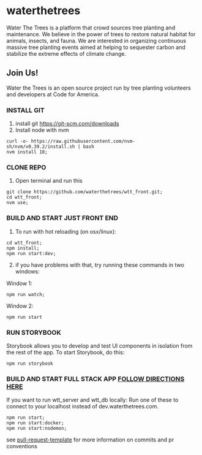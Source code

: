 # waterthetrees

Water The Trees is a platform that crowd sources tree planting and maintenance. We believe in the power of trees to restore natural habitat for animals, insects, and fauna. We are interested in organizing continuous massive tree planting events aimed at helping to sequester carbon and stabilize the extreme effects of climate change.

## Join Us!

Water the Trees is an open source project run by tree planting volunteers and developers at Code for America.

### INSTALL GIT

1. install git https://git-scm.com/downloads
2. Install node with nvm

```shell
curl -o- https://raw.githubusercontent.com/nvm-sh/nvm/v0.39.2/install.sh | bash
nvm install 18;
```

### CLONE REPO

1. Open terminal and run this

```shell
git clone https://github.com/waterthetrees/wtt_front.git;
cd wtt_front;
nvm use;
```

### BUILD AND START JUST FRONT END

1. To run with hot reloading (on osx/linux):

```shell
cd wtt_front;
npm install;
npm run start:dev;
```

2. if you have problems with that, try running these commands in two windows:

Window 1:

```shell
npm run watch;
```

Window 2:

```shell
npm run start
```

### RUN STORYBOOK

Storybook allows you to develop and test UI components in isolation from the rest of the app. To start Storybook, do this:

```shell
npm run storybook
```

### BUILD AND START FULL STACK APP [FOLLOW DIRECTIONS HERE](https://github.com/waterthetrees/waterthetrees)

If you want to run wtt_server and wtt_db locally:
Run one of these to connect to your localhost instead of dev.waterthetrees.com.

```shell
npm run start;
npm run start:docker;
npm run start:nodemon;
```

see [pull-request-template](./client/docs/pull-request-template.md) for more information on commits and pr conventions
